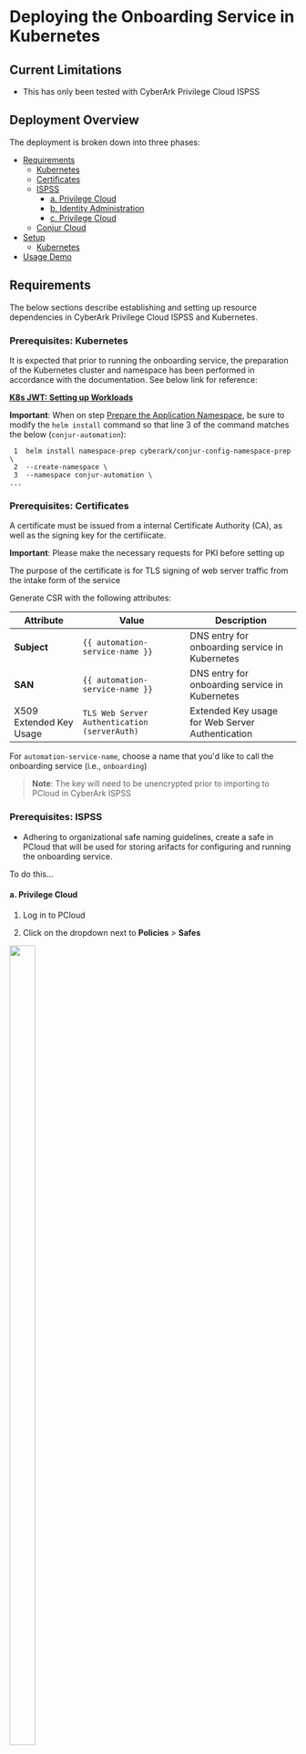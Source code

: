 # Deploying the Onboarding Service in Kubernetes

## Current Limitations 

* This has only been tested with CyberArk Privilege Cloud ISPSS

## Deployment Overview

The deployment is broken down into three phases:

- [Requirements](https://github.com/conjurdemos/JWT-Policy-Automation/blob/main/SETUP.md#requirements) 
  - [Kubernetes](https://github.com/conjurdemos/JWT-Policy-Automation/blob/main/SETUP.md#prerequisites-kubernetes)
  - [Certificates](https://github.com/conjurdemos/JWT-Policy-Automation/blob/main/SETUP.md#prerequisites-certificates)
  - [ISPSS](https://github.com/conjurdemos/JWT-Policy-Automation/blob/main/SETUP.md#prerequisites-ispss)
    - [a. Privilege Cloud](https://github.com/conjurdemos/JWT-Policy-Automation/blob/main/SETUP.md#a-privilege-cloud)
    - [b. Identity Administration](https://github.com/conjurdemos/JWT-Policy-Automation/blob/main/SETUP.md#b-identity-administration)
    - [c. Privilege Cloud](https://github.com/conjurdemos/JWT-Policy-Automation/blob/main/SETUP.md#c-privilege-cloud)
  - [Conjur Cloud](https://github.com/conjurdemos/JWT-Policy-Automation/blob/main/SETUP.md#prerequisites-conjur)
- [Setup](https://github.com/conjurdemos/JWT-Policy-Automation/blob/main/SETUP.md#setup)
  - [Kubernetes](https://github.com/conjurdemos/JWT-Policy-Automation/blob/main/SETUP.md#kubernetes)
- [Usage Demo](https://github.com/conjurdemos/JWT-Policy-Automation/tree/main#impact-2023-demo)

## Requirements

The below sections describe establishing and setting up resource dependencies in CyberArk Privilege Cloud ISPSS and Kubernetes.

### Prerequisites: Kubernetes

It is expected that prior to running the onboarding service, the preparation of the Kubernetes cluster and namespace has been performed in accordance with the documentation. See below link for reference:

[**K8s JWT: Setting up Workloads**](https://docs-er.cyberark.com/ConjurCloud/en/Content/Integrations/k8s-ocp/k8s-jwt-set-up-apps.htm)

**Important**: When on step [Prepare the Application Namespace](https://docs-er.cyberark.com/ConjurCloud/en/Content/Integrations/k8s-ocp/k8s-jwt-set-up-apps.htm#Preparetheapplicationnamespace), be sure to modify the `helm install` command so that line 3 of the command matches the below (`conjur-automation`):

```
 1  helm install namespace-prep cyberark/conjur-config-namespace-prep \
 2  --create-namespace \
 3  --namespace conjur-automation \
...
```

### Prerequisites: Certificates

A certificate must be issued from a internal Certificate Authority (CA), as well as the signing key for the certifiicate.

**Important**: Please make the necessary requests for PKI before setting up

The purpose of the certificate is for TLS signing of web server traffic from the intake form of the service


Generate CSR with the following attributes:

| Attribute   | Value                   | Description
| ----------- | ----------------------- | --------------------
| **Subject** | `{{ automation-service-name }}` | DNS entry for onboarding service in Kubernetes |
| **SAN**     | `{{ automation-service-name }}` | DNS entry for onboarding service in Kubernetes |
| X509 Extended Key Usage | `TLS Web Server Authentication (serverAuth)` | Extended Key usage for Web Server Authentication |

For `automation-service-name`, choose a name that you'd like to call the onboarding service (i.e., `onboarding`)

> **Note**: The key will need to be unencrypted prior to importing to PCloud in CyberArk ISPSS

### Prerequisites: ISPSS

- Adhering to organizational safe naming guidelines, create a safe in PCloud that will be used for storing arifacts for configuring and running the onboarding service.

To do this...

#### a. Privilege Cloud

1. Log in to PCloud

2. Click on the dropdown next to **Policies** > **Safes**

<img src="www/image-7.jpg" width="30%" height="60%">

3. Click **Create Safe** in the top-right corner of the page

<img src="www/image-8.jpg" width="90%" height="45%">

4. Create safe with your naming conventions (in our example, `AAM` is a part of the safe identifier naming convention - update this according to corporate standard) > Click **Next**

<img src="www/image-9.jpg" width="80%" height="40%">

5. Under **Select Safe members**, select source as `System Component Users`, member type as `User` and in the **Search field**, type `sync` > Click **Search** > Select Conjur Sync by clicking the tick-box next to its name > **Next**

<img src="www/image-10.jpg" width="90%" height="45%">

6. **Permissions** should look like the following reference tables:

**Access**

| Attributes         |
| ------------------ |
| List accounts      |
| Use accounts       |
| Retrieve accounts  |

**Workflow**

| Attributes                        |
| --------------------------------- |
| Access safe without confirmation  |

---

#### b. Identity Administration

- Under **Users**, create an Automation User that will interact with PCloud

  1. Under **Core Services**, select **Users**

  2. Under Users, click **Add User**

  <img src="www/image-11.jpg" width="80%" height="40%">

  3. Use the below table for reference for configuring the CyberArk Cloud Directory User:
  
  **Account**

  | Field Name           | Value                   | Description        |
  | -------------------- | ----------------------- | ------------------ |
  | Login name           | `aap****_onboarding`    | Login name for CyberArk Cloud Directory User               |
  | Display name         | `AAP**** Onboarding`    | Human-readable display name                                |
  | Password Type        | `Generated`             | Generates security-compliant password, according to policy |

**Important**: It is recommended to use the following syntax:

```
aap****_onboarding
```



> **Note**: `aap****` from the above example can be found by navigating to CyberArk Privilege Cloud ISPSS tenant portal (see image below):
>
> <img src="www/image-18.jpg" width="60%" height="30%">

  **Status**

  | Attribute Name          | Box checked?     |
  | ----------------------- | ---------------- |
  | Locked                  | No               |
  | Password never expires  | Yes              |
  | Require pasword change at next login | No  |
  | Is service user         | Yes              |
  | Is OAuth confidential client | Yes         | 
  | Send email invite for user portal setup | No |
  | Send SMS invite for device enrollment | No   | 
  
  4. Once the user has been configured as above, click **Create User**

- Now, that the user `aap***_onboarding` has been successfully created, next add the Identity Directory Services User to "Privilege Cloud Administrators":

  1. Under **Core Services**, select **Roles**

  2. Under **Roles**, select ***Privilege Cloud Administrators*** role

  <img src="www/image-12.jpg" width="80%" height="40%">

  3. Under **Privilege Cloud Administrators**, in the left-hand contextual menu, select **Members**

  4. Under **Members**, select **Add**

  <img src="www/image-13.jpg" width="80%" height="40%">

  5.  In the search field, enter the name of the user created previously (i.e., `aap****_onboarding`)

  6. Select that user from the populated result

  7. Select **Add**

  <img src="www/image-14.jpg" width="30%" height="15%">


---

#### c. Privilege Cloud

Next, onboard Account for CyberArk Cloud Directory User:

To add the user to PCloud:

<img src="www/image-15.jpg" width="90%" height="45%">

<img src="www/image-16.jpg" width="36%" height="18%">

1. From Privilege Cloud, click **Accounts** from the left-hand context menu

2. In the top right-corner of the window, select **Add account**

3. Under **Select system type**, choose **Application** > Next

4. Under **Select platform**, choose **CyberArk PTA**

5. Under **Select Safe**, choose safename (i.e. `AAM_Deployment_Operations` following our example from above) `*`

6. Under **Define account properties** , fill out the following using the below reference table:

**Primary properties**

| Field Name        | Value                          | Description           |
| ----------------- | ------------------------------ | --------------------- |
| Address           | `{{ onboarding-service-dns }}` | The address of the DNS entry that resolves the service in K8s |
| Username          | `aap****_onboarding@{{ tenant-id }}` | CyberArk Cloud Directory User |
| Customize account name |  `onboarding-sa` `**`             | Friendly name for CyberArk Cloud Directory User |

**Additional properties**

| Field Name                    | Value                          | Description           |
| ----------------------------- | ------------------------------ | --------------------- |
| Port (optional)               | N/A                            | Default value         |
| Ignore Certificate (optional) | N/A                            | Default value         |

**Account management**

| Field Name        | Value                          | Description           |
| ----------------- | ------------------------------ | --------------------- |
| Allow automatic password management | Disabled     | Default value         |

> `*` Change this to safe name from [subsection](https://github.com/conjurdemos/JWT-Policy-Automation/blob/main/SETUP.md#a-privilege-cloud) above

> `**` Make sure toggle is set to *Enabled* next to **Customize account name**

---

> **Note**: To get **Username**:
> 1. In CyberArk Identity Administration, under **Users**, 
> 2. Under **Sets**, choose **All Users** 
> 3. Choose the user that was set up in [above subsection](https://github.com/conjurdemos/JWT-Policy-Automation/blob/main/SETUP.md#a-privilege-cloud)
>
> <img src="www/image-19.jpg" width="80%" height="40%">

---

Add accounts in Privilege Cloud for CA-issued Key & Certificate

For Cert:

<img src="www/image-15.jpg" width="90%" height="45%">

<img src="www/image-17.jpg" width="36%" height="18%">

1. From Privilege Cloud, click **Accounts** from the left-hand context menu

2. In the top right-corner of the window, select **Add account**

3. Under **Select system type**, choose ***NIX** > Next

4. Under **Select platform**, choose **Unix via SSH Keys**

5. Under **Select Safe**, choose safename (i.e. `AAM_Deployment_Operations` following the example from above) `*`

6. Under **Define account properties** , fill out the following using the below reference table:

**Primary properties**

| Field Name        | Value                          | Description           |
| ----------------- | ------------------------------ | --------------------- |
| Address           | `{{ onboarding-service-dns }}` | The address of the DNS entry that resolves the service in K8s |
| Username          | `aap****_onboarding@{{ tenant-id }}` | CyberArk Cloud Directory User  |
| Customize account name |  `onboarding-cert` `**`     | Friendly name of CA-signed cert in Kubernetes |
| SSH Private key        | {{ cert-contents }} `***`    | The contents of the certificate file for the onboarding service |

**Note**: Leave all the other values as their default

> `*` Change this according to what safe name in above [subsection](https://github.com/conjurdemos/JWT-Policy-Automation/blob/main/SETUP.md#a-privilege-cloud)

> `**` This value will be used for configuration value for environment variable `CONJUR_OPCQUERY` in Kubernetes

> `***` Be sure to use **Paste content** toggle for ease of use

---

For Key:

<img src="www/image-15.jpg" width="80%" height="40%">
<img src="www/image-17.jpg" width="36%" height="18%">

1. From Privilege Cloud, click **Accounts** from the left-hand context menu

2. In the top right-corner of the window, select **Add account**

3. Under **Select system type**, choose ***NIX** > Next

4. Under **Select platform**, choose **Unix via SSH Keys**

5. Under **Select Safe**, choose safename (i.e. `AAM_Deployment_Operations` following)

6. Under **Define account properties** , fill out the following using the below reference table:

**Primary properties**

| Field Name        | Value                          | Description           |
| ----------------- | ------------------------------ | --------------------- |
| Address           | `{{ onboarding-service-dns }}` | The address of the DNS entry that resolves the service in K8s |
| Username          | `aap****_onboarding@{{ tenant-id }}` `*` | CyberArk Cloud Directory User |
| Customize account name |  `onboarding-key` `**` | Friendly name of the signing key of the onboarding service |
| SSH Private key        | `{{ cert-contents }}` `***`    | The contents of the key file for the onboarding service |

**Note**: Leave all the other values as their default

> `*` Change this according to what safe name in above [subsection](https://github.com/conjurdemos/JWT-Policy-Automation/blob/main/SETUP.md#a-privilege-cloud)

> `**` This value will be used for the configuration value in environment variable `CONJUR_OPKQUERY` in Kubernetes

> `***` Be sure to use **Paste content** toggle for ease of use

### Prerequisites: Conjur

**Note**: Perform the following actions prior to standing up the onboarding service in Kubernetes:

Download the following policy files from the project directory in [Github](https://github.com/conjurdemos/JWT-Policy-Automation):

* [10-proxy-auth-to-auto-host.yml](https://github.com/conjurdemos/JWT-Policy-Automation/blob/main/policy/10-proxy-auth-to-auto-host.yml)
* [20-automation-host-safe-load.yml](https://github.com/conjurdemos/JWT-Policy-Automation/blob/main/policy/10-proxy-auth-to-auto-host.yml)

Using the Conjur Cloud CLI:

> **Note**: Please see [Installing the CLI](https://docs-staging.conjur.org/ConjurCloud/en/Content/ConjurCloud/CLI/cli-setup.htm?tocpath=Administration%7CConjur%20Cloud%20CLI%7C_____1) if not installed previously

- Load the following policies:

  - First policy load:

```
conjur policy load -b data -f 10-proxy-auth.yml
```

This does a few things –
  1. Creates a service account host identity in Conjur
  2. Shares authentication entitlements to the authenticators under parent branch `data/apps`
  3. Grants resource entitlements to safes accessible by `data/apps-admins` and `data/vault-admins`

  - Second policy load:

```
conjur policy load -b data/vault/{{ Automation_Operations }}/delegation -f 20-automation-host-safe-load.yml
```

**Note**: Where `{{ Automation_Operations }}` is the name of the safe added to PCloud earlier in this section

- This will add the onboarding service account created in `10-proxy-auth.yml` to the consumers group for its corresponding safe branch in Conjur

## Setup

### Kubernetes

Prep the namespace for the onboarding service to run.

```
kubectl create -f prep.yml
```

This will create the namespace and the service account.

Populate the environment variables in `manifests/deployment.yml`.

Under `env`, update the manifest with the following values:

| Config Key         | Value                          | Description                                             | 
| ------------------ | ------------------------------ | ------------------------------------------------------- |
| CONJUR_TOKEN_PATH  | `"/run/conjur/access-token"`      | Default value which shouldn't change                    |
| AUTHN_STRATEGY     | `"k8s"`                           | Currently only supported authentication type for this service |
| SERVICE_PORT       | `"8443"`                          | This is the service port the webservices run under in K8s`*` |
| CONJUR_URL         | `"https://{{ secrets-manager-uri }}/api"`  | Conjur Cloud URL |
| CONJUR_SAFE        | `"{{ Automation_Operations }}"`     | Name of safe created to support onboarding service |
| CONJUR_PASQUERY    | `"onboarding-sa"`                 | Custom account name of CyberArk Cloud Directory User in PCloud safe |
| CONJUR_OPCQUERY    | `"onboarding-cert"`               | CA-Issued Certificate |
| CONJUR_OPKQUERY    | `"onboarding-key"`                | CA-Issued Key |
| SAFE_PREFIX        | `"AAM_"` `**`                          | In our example, `AAM` is part of naming convention  |
| PAS_URI            | `"https://{{ pcloud-uri }}"`    | ISPSS (PCloud Tenant ID) |
| TENANT             | `"aap****"`                     | Tenant ID of user `aap****_onboarding` |
| CONJUR_HOST_BRANCH | `"data/apps"`                   | Parent branch for host creation in Conjur |

> `*`: AAM is an three-letter acronym for the class of application (Application Access Management)

> `**`: This value **must match** the value of variable `containers:containerPort` in `manifest/deployment.yml`, such as below:

***deployment.yml***

```
...
19      containers:
20        - name: app
21          image: <img>
22          ports:
23            # Used for HTTPS Services
24            - containerPort: 8443
25              name: on-svc-port
...
```

**Additional Note**: Ensure that all instances of `onboarding` in both `prep.yml` and `deployment.yml` match *exactly* (i.e., Lines 5 and 9 in `service.yml` matches Lines 6, 7, 11, and 16 in `deployment.yml`)

***service.yml***
```
...
 4 metadata:
 5   name: onboarding
 6 spec:
 7   type: LoadBalancer
 8   selector:
 9     app: onboarding
...
```

***deployment.yml***
```
...
 2 apiVersion: apps/v1
 3 kind: Deployment
 4 metadata:
 5   labels:
 6     app: onboarding
 7   name: onboarding
...
10     matchLabels:
11       app: onboarding
...
14     metadata:
15       labels:
16         app: onboarding
...
```

Once all validation has been completed and `deployment.yml` is properly configured, apply the modified manifest:

```
kubectl create -f deployment.yml -n conjur-automation
```

Apply the final manifest which stands up the service:

```
kubectl create -f service.yml -n conjur-automation
``` 

This command gets the  DNS entry for the service...

```
kubectl get svc -n conjur-automation
```

This next command will expose the `EXTERNAL_IP` address, which is what is needed to register in DNS:

```
kubectl get po -n conjur-automation
```

Here's a helper command to get logs from the service:

```
kubectl logs {{ pod-name }} -n conjur-automation
```

Create an entry for that service in DNS that resolves to the IP address associated above.

## Troubleshooting

**Conjur**

- `422 Unprocessible ENT`: Double-check the policy for non-printable control characters. Sometimes, pasting from DOS to UNIX can incorporate these. Make sure to remove them before loading the policy file, and double-check for visual discrepencies. For further assistance, [follow this link](https://docs.cyberark.com/Product-Doc/OnlineHelp/AAM-DAP/12.9/en/Content/Developer/Conjur_API_Replace_Policy.htm#Response) for this and other well-known responses and their meaning.
